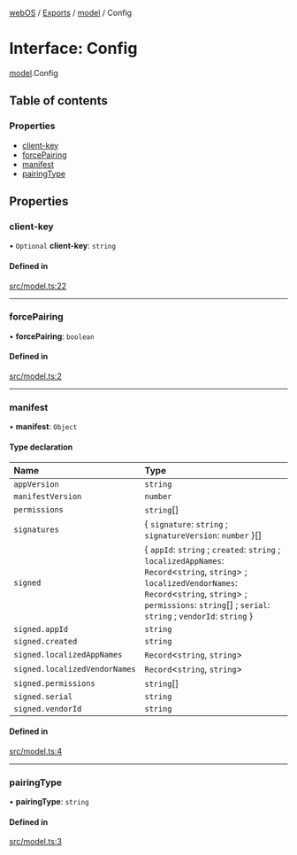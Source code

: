 [webOS](../README.md) / [Exports](../modules.md) / [model](../modules/model.md) / Config

# Interface: Config

[model](../modules/model.md).Config

## Table of contents

### Properties

- [client-key](model.Config.md#client-key)
- [forcePairing](model.Config.md#forcepairing)
- [manifest](model.Config.md#manifest)
- [pairingType](model.Config.md#pairingtype)

## Properties

### client-key

• `Optional` **client-key**: `string`

#### Defined in

[src/model.ts:22](https://github.com/Dabolus/webos-tv/blob/60076f0/src/model.ts#L22)

___

### forcePairing

• **forcePairing**: `boolean`

#### Defined in

[src/model.ts:2](https://github.com/Dabolus/webos-tv/blob/60076f0/src/model.ts#L2)

___

### manifest

• **manifest**: `Object`

#### Type declaration

| Name | Type |
| :------ | :------ |
| `appVersion` | `string` |
| `manifestVersion` | `number` |
| `permissions` | `string`[] |
| `signatures` | { `signature`: `string` ; `signatureVersion`: `number`  }[] |
| `signed` | { `appId`: `string` ; `created`: `string` ; `localizedAppNames`: `Record`<`string`, `string`\> ; `localizedVendorNames`: `Record`<`string`, `string`\> ; `permissions`: `string`[] ; `serial`: `string` ; `vendorId`: `string`  } |
| `signed.appId` | `string` |
| `signed.created` | `string` |
| `signed.localizedAppNames` | `Record`<`string`, `string`\> |
| `signed.localizedVendorNames` | `Record`<`string`, `string`\> |
| `signed.permissions` | `string`[] |
| `signed.serial` | `string` |
| `signed.vendorId` | `string` |

#### Defined in

[src/model.ts:4](https://github.com/Dabolus/webos-tv/blob/60076f0/src/model.ts#L4)

___

### pairingType

• **pairingType**: `string`

#### Defined in

[src/model.ts:3](https://github.com/Dabolus/webos-tv/blob/60076f0/src/model.ts#L3)
